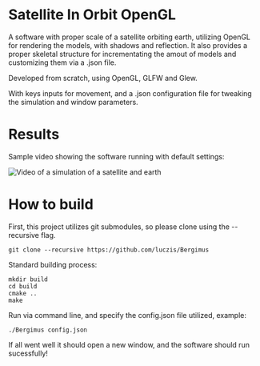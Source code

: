 # Satellite In Orbit OpenGL

A software with proper scale of a satellite orbiting earth, utilizing OpenGL for rendering the models, with shadows and reflection. It also provides a proper skeletal structure for incrementating the amout of models and customizing them via a .json file.

Developed from scratch, using OpenGL, GLFW and Glew.

With keys inputs for movement, and a .json configuration file for tweaking the simulation and window parameters.

# Results

Sample video showing the software running with default settings:

![Video of a simulation of a satellite and earth](./md/output.gif)

# How to build

First, this project utilizes git submodules, so please clone using the --recursive flag.

```
git clone --recursive https://github.com/luczis/Bergimus
```

Standard building process:

```
mkdir build
cd build
cmake ..
make
```

Run via command line, and specify the config.json file utilized, example:

```
./Bergimus config.json
```

If all went well it should open a new window, and the software should run sucessfully!
